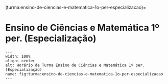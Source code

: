 (turma:ensino-de-ciencias-e-matematica-1o-per-especializacao)=

# Ensino de Ciências e Matemática 1º per. (Especialização)

```{figure} ../_static/img/turma/ensino-de-ciencias-e-matematica-1o-per-especializacao.png
---
width: 100%
align: center
alt: Horário de Turma Ensino de Ciências e Matemática 1º per. (Especialização)
name: fig:turma:ensino-de-ciencias-e-matematica-1o-per-especializacao
---
```

